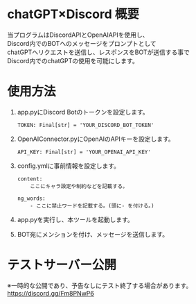 
# chatGPT×Discord 概要
当プログラムはDiscordAPIとOpenAIAPIを使用し、<br>
Discord内でのBOTへのメッセージをプロンプトとして<br>
chatGPTへリクエストを送信し、レスポンスをBOTが送信する事で<br>
Discord内でのchatGPTの使用を可能にします。

# 使用方法
1. app.pyにDiscord Botのトークンを設定します。<br>
   ```
   TOKEN: Final[str] = 'YOUR_DISCORD_BOT_TOKEN'
   ```

2. OpenAIConnector.pyにOpenAIのAPIキーを設定します。<br>
    ```
    API_KEY: Final[str] = 'YOUR_OPENAI_API_KEY'
    ```

3. config.ymlに事前情報を設定します。
    ```
    content:
        ここにキャラ設定や制約などを記載する。
    
    ng_words:
        - ここに禁止ワードを記載する。(頭に- を付ける。)
    ```

4. app.pyを実行し、本ツールを起動します。
5. BOT宛にメンションを付け、メッセージを送信します。

# テストサーバー公開
※一時的な公開であり、予告なしにテスト終了する場合があります。<br>
https://discord.gg/Fm8PNwP6


